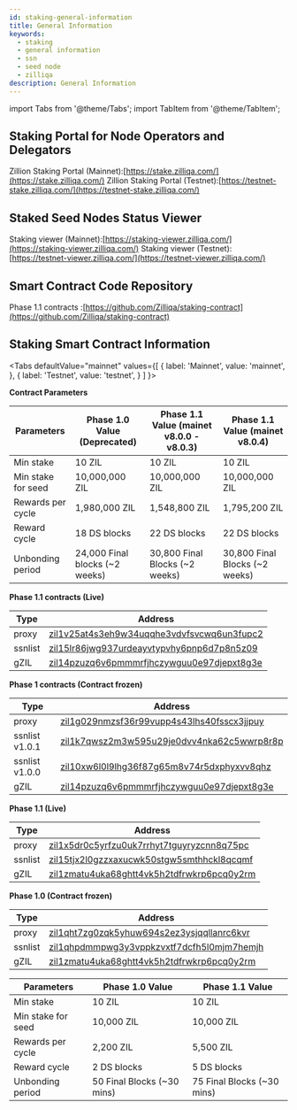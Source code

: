 ```yaml
---
id: staking-general-information
title: General Information
keywords:
  - staking
  - general information
  - ssn
  - seed node
  - zilliqa
description: General Information
---
```


import Tabs from '@theme/Tabs';
import TabItem from '@theme/TabItem';

## Staking Portal for Node Operators and Delegators

Zillion Staking Portal (Mainnet):[https://stake.zilliqa.com/](https://stake.zilliqa.com/)
Zillion Staking Portal (Testnet):[https://testnet-stake.zilliqa.com/](https://testnet-stake.zilliqa.com/)

## Staked Seed Nodes Status Viewer

Staking viewer (Mainnet):[https://staking-viewer.zilliqa.com/](https://staking-viewer.zilliqa.com/)
Staking viewer (Testnet):[https://testnet-viewer.zilliqa.com/](https://testnet-viewer.zilliqa.com/)

## Smart Contract Code Repository

Phase 1.1 contracts :[https://github.com/Zilliqa/staking-contract](https://github.com/Zilliqa/staking-contract)

## Staking Smart Contract Information

<Tabs
defaultValue="mainnet"
values={[
{ label: 'Mainnet', value: 'mainnet', },
{ label: 'Testnet', value: 'testnet', }
]
}>
<TabItem value="mainnet">

**Contract Parameters**

| Parameters         | Phase 1.0 Value (Deprecated)   | Phase 1.1 Value (mainet v8.0.0 - v8.0.3) | Phase 1.1 Value (mainet v8.0.4) |
| ------------------ | ------------------------------ | ---------------------------------------- | ------------------------------- |
| Min stake          | 10 ZIL                         | 10 ZIL                                   | 10 ZIL                          |
| Min stake for seed | 10,000,000 ZIL                 | 10,000,000 ZIL                           | 10,000,000 ZIL                  |
| Rewards per cycle  | 1,980,000 ZIL                  | 1,548,800 ZIL                            | 1,795,200 ZIL                   |
| Reward cycle       | 18 DS blocks                   | 22 DS blocks                             | 22 DS blocks                    |
| Unbonding period   | 24,000 Final blocks (~2 weeks) | 30,800 Final Blocks (~2 weeks)           | 30,800 Final Blocks (~2 weeks)  |

**Phase 1.1 contracts (Live)**

| Type    | Address                                                                                                                    |
| ------- | -------------------------------------------------------------------------------------------------------------------------- |
| proxy   | [zil1v25at4s3eh9w34uqqhe3vdvfsvcwq6un3fupc2](https://devex.zilliqa.com/address/zil1v25at4s3eh9w34uqqhe3vdvfsvcwq6un3fupc2) |
| ssnlist | [zil15lr86jwg937urdeayvtypvhy6pnp6d7p8n5z09](https://devex.zilliqa.com/address/zil15lr86jwg937urdeayvtypvhy6pnp6d7p8n5z09) |
| gZIL    | [zil14pzuzq6v6pmmmrfjhczywguu0e97djepxt8g3e](https://devex.zilliqa.com/address/zil14pzuzq6v6pmmmrfjhczywguu0e97djepxt8g3e) |

**Phase 1 contracts (Contract frozen)**

| Type           | Address                                                                                                                    |
| -------------- | -------------------------------------------------------------------------------------------------------------------------- |
| proxy          | [zil1g029nmzsf36r99vupp4s43lhs40fsscx3jjpuy](https://devex.zilliqa.com/address/zil1g029nmzsf36r99vupp4s43lhs40fsscx3jjpuy) |
| ssnlist v1.0.1 | [zil1k7qwsz2m3w595u29je0dvv4nka62c5wwrp8r8p](https://devex.zilliqa.com/address/zil1k7qwsz2m3w595u29je0dvv4nka62c5wwrp8r8p) |
| ssnlist v1.0.0 | [zil10xw6l0l9lhg36f87g65m8v74r5dxphyxvv8qhz](https://devex.zilliqa.com/address/zil10xw6l0l9lhg36f87g65m8v74r5dxphyxvv8qhz) |
| gZIL           | [zil14pzuzq6v6pmmmrfjhczywguu0e97djepxt8g3e](https://devex.zilliqa.com/address/zil14pzuzq6v6pmmmrfjhczywguu0e97djepxt8g3e) |

</TabItem>
<TabItem value="testnet">

**Phase 1.1 (Live)**

| Type    | Address                                                                                                                                                              |
| ------- | -------------------------------------------------------------------------------------------------------------------------------------------------------------------- |
| proxy   | [zil1x5dr0c5yrfzu0uk7rrhyt7tguyryzcnn8q75pc](https://devex.zilliqa.com/address/zil1x5dr0c5yrfzu0uk7rrhyt7tguyryzcnn8q75pc?network=https%3A%2F%2Fdev-api.zilliqa.com) |
| ssnlist | [zil15tjx2l0gzzxaxucwk50stgw5smthhckl8qcqmf](https://devex.zilliqa.com/address/zil15tjx2l0gzzxaxucwk50stgw5smthhckl8qcqmf?network=https%3A%2F%2Fdev-api.zilliqa.com) |
| gZIL    | [zil1zmatu4uka68ghtt4vk5h2tdfrwkrp6pcq0y2rm](https://devex.zilliqa.com/address/zil1zmatu4uka68ghtt4vk5h2tdfrwkrp6pcq0y2rm?network=https%3A%2F%2Fdev-api.zilliqa.com) |

**Phase 1.0 (Contract frozen)**

| Type    | Address                                                                                                                                                              |
| ------- | -------------------------------------------------------------------------------------------------------------------------------------------------------------------- |
| proxy   | [zil1qht7zg0zqk5yhuw694s2ez3ysjqqllanrc6kvr](https://devex.zilliqa.com/address/zil1qht7zg0zqk5yhuw694s2ez3ysjqqllanrc6kvr?network=https%3A%2F%2Fdev-api.zilliqa.com) |
| ssnlist | [zil1qhpdmmpwg3y3vppkzvxtf7dcfh5l0mjm7hemjh](https://devex.zilliqa.com/address/zil1qhpdmmpwg3y3vppkzvxtf7dcfh5l0mjm7hemjh?network=https%3A%2F%2Fdev-api.zilliqa.com) |
| gZIL    | [zil1zmatu4uka68ghtt4vk5h2tdfrwkrp6pcq0y2rm](https://devex.zilliqa.com/address/zil1zmatu4uka68ghtt4vk5h2tdfrwkrp6pcq0y2rm?network=https%3A%2F%2Fdev-api.zilliqa.com) |

| Parameters         | Phase 1.0 Value            | Phase 1.1 Value            |
| ------------------ | -------------------------- | -------------------------- |
| Min stake          | 10 ZIL                     | 10 ZIL                     |
| Min stake for seed | 10,000 ZIL                 | 10,000 ZIL                 |
| Rewards per cycle  | 2,200 ZIL                  | 5,500 ZIL                  |
| Reward cycle       | 2 DS blocks                | 5 DS blocks                |
| Unbonding period   | 50 Final Blocks (~30 mins) | 75 Final Blocks (~30 mins) |

</TabItem>
</Tabs>
